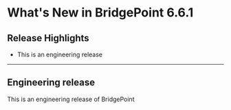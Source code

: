 What's New in BridgePoint 6.6.1
========================

Release Highlights
-------
* This is an engineering release

-------------------------------------------------------------------------------

Engineering release
------
This is an engineering release of BridgePoint

